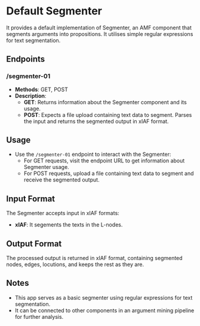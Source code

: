# Default Segmenter

It provides a default implementation of Segmenter, an AMF component that segments arguments into propositions. It utilises simple regular expressions for text segmentation.

## Endpoints

### /segmenter-01

- **Methods**: GET, POST
- **Description**: 
  - **GET**: Returns information about the Segmenter component and its usage.
  - **POST**: Expects a file upload containing text data to segment. Parses the input and returns the segmented output in xIAF format.

## Usage

- Use the `/segmenter-01` endpoint to interact with the Segmenter:
   - For GET requests, visit the endpoint URL to get information about Segmenter usage.
   - For POST requests, upload a file containing text data to segment and receive the segmented output.

## Input Format

The Segmenter accepts input in  xIAF formats:

- **xIAF**: It segements the texts in the L-nodes.

## Output Format

The processed output is returned in xIAF format, containing segmented nodes, edges, locutions, and keeps the rest as they are.

## Notes

- This app serves as a basic segmenter using regular expressions for text segmentation.
- It can be connected to other components in an argument mining pipeline for further analysis.
